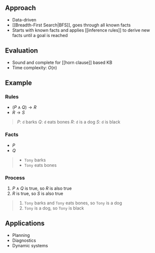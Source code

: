 ## Approach

- Data-driven
- [[Breadth-First Search|BFS]], goes through all known facts
- Starts with known facts and applies [[inference rules]] to derive new facts until a goal is reached

## Evaluation

- Sound and complete for [[horn clause]] based KB
- Time complexity: $O(n)$

## Example

### Rules

- $(P\land Q)\rightarrow R$
- $R\rightarrow S$

> $P$: `d` barks
> $Q$: `d` eats bones
> $R$: `d` is a dog
> $S$: `d` is black

### Facts

- $P$
- $Q$

> - `Tony` barks
> - `Tony` eats bones

### Process

1. $P\land Q$ is true, so $R$ is also true
2. $R$ is true, so $S$ is also true

> 1. `Tony` barks and `Tony` eats bones, so `Tony` is a dog
> 2. `Tony` is a dog, so `Tony` is black

## Applications

- Planning
- Diagnostics
- Dynamic systems
